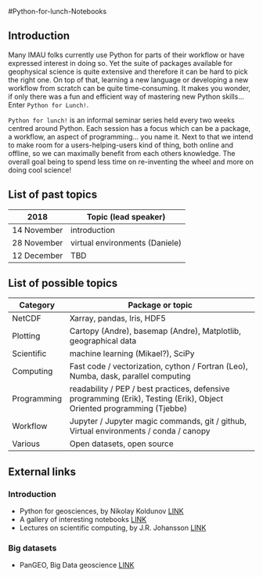 #Python-for-lunch-Notebooks

## Introduction
Many IMAU folks currently use Python for parts of their workflow or have expressed interest in doing so. Yet the suite of packages available for geophysical science is quite extensive and therefore it can be hard to pick the right one. On top of that, learning a new language or developing a new workflow from scratch can be quite time-consuming. It makes you wonder, if only there was a fun and efficient way of mastering new Python skills… Enter `Python for Lunch!`.

`Python for lunch!` is an informal seminar series held every two weeks centred around Python. Each session has a focus which can be a package, a workflow, an aspect of programming... you name it. Next to that we intend to make room for a users-helping-users kind of thing, both online and offline, so we can maximally benefit from each others knowledge. The overall goal being to spend less time on re-inventing the wheel and more on doing cool science! 

## List of past topics

| 2018  | Topic (lead speaker) |
| ------------- | ------------- |
| 14 November  | introduction  |
| 28 November  | virtual environments (Daniele)  |
| 12 December  | TBD  |

## List of possible topics
| Category | Package or topic |
| ------------- | ------------- |
| NetCDF  | Xarray, pandas, Iris, HDF5  |
| Plotting  | Cartopy (Andre), basemap (Andre), Matplotlib, geographical data  |
| Scientific | machine learning (Mikael?), SciPy
| Computing | Fast code  / vectorization, cython /  Fortran (Leo), Numba, dask, parallel computing
| Programming | readability / PEP / best practices, defensive programming (Erik), Testing (Erik), Object Oriented programming (Tjebbe)
| Workflow | Jupyter / Jupyter magic commands, git / github,  Virtual environments / conda / canopy
| Various | Open datasets, open source


## External links

### Introduction
* Python for geosciences, by Nikolay Koldunov [LINK](https://github.com/koldunovn/python_for_geosciences)
* A gallery of interesting notebooks [LINK](https://github.com/jupyter/jupyter/wiki/A-gallery-of-interesting-Jupyter-Notebooks)
* Lectures on scientific computing, by J.R. Johansson [LINK](https://github.com/jrjohansson/scientific-python-lectures)

### Big datasets
* PanGEO, Big Data geoscience [LINK](http://pangeo.io/)

